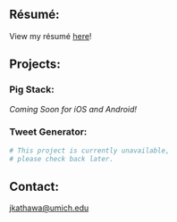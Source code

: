 ## Résumé:

View my résumé [here](https://jkathawa.github.io/files/Jason_Kathawa_Resume.pdf)!

## Projects:

### Pig Stack:

_Coming Soon for iOS and Android!_

### Tweet Generator:

```bash
# This project is currently unavailable,
# please check back later.
```


## Contact:

jkathawa@umich.edu
